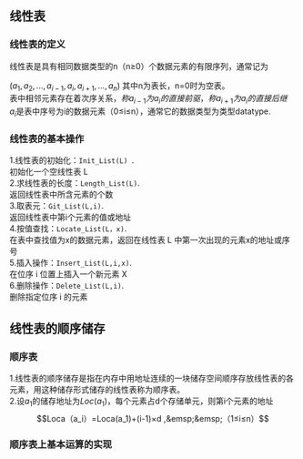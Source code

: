 ## 线性表
### 线性表的定义
线性表是具有相同数据类型的n（n≥0）个数据元素的有限序列，通常记为

$(a_1,a_2,...,a_{i-1},a_i,a_{i+1},...,a_n)$ 
其中n为表长，n=0时为空表。  
表中相邻元素存在着次序关系，$称a_{i-1}为a_i的直接前驱，称a_{i+1}为a_i的直接后继$  
$a_i$是表中序号为i的数据元素（0≤i≤n），通常它的数据类型为类型datatype.
### 线性表的基本操作
1.线性表的初始化：```Init_List(L) ```.  
初始化一个空线性表 L  
2.求线性表的长度：```Length_List(L)```.  
返回线性表中所含元素的个数  
3.取表元：```Git_List(L,i)```.     
返回线性表中第i个元素的值或地址  
4.按值查找：```Locate_List(L，x)```.   
在表中查找值为x的数据元素，返回在线性表 L 中第一次出现的元素x的地址或序号  
5.插入操作：```Insert_List(L,i,x)```.  
在位序 i 位置上插入一个新元素 X  
6.删除操作：```Delete_List(L,i)```.  
删除指定位序 i 的元素  
## 线性表的顺序储存
### 顺序表
1.线性表的顺序储存是指在内存中用地址连续的一块储存空间顺序存放线性表的各元素，用这种储存形式储存的线性表称为顺序表。  
2.设$a_1$的储存地址为$Loc(a_1)$，每个元素占d个存储单元，则第i个元素的地址  
$$Loca（a_i）=Loca(a_1)+(i-1)×d ,&emsp;&emsp;（1≤i≤n）$$
### 顺序表上基本运算的实现
